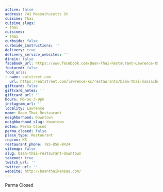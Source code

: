 ```yaml
---
active: false
address: 741 Massachusetts St
cuisine: Thai
cuisine_slugs:
- thai
cuisines:
- Thai
curbside: false
curbside_instructions: ''
delivery: true
delivery_service_websites: ''
dinein: false
facebook_url: https://www.facebook.com/Baan-Thai-Restaurant-Lawrence-KS-344278702411383/
featured: false
food_urls:
- name: eatstreet.com
  url: https://eatstreet.com/lawrence-ks/restaurants/baan-thai-massachusetts-st
giftcard: false
giftcard_notes: ''
giftcard_url: ''
hours: Mo-Su 3-9pm
instagram_url: ''
locality: Lawrence
name: Baan Thai Restaurant
neighborhood: Downtown
neighborhood_slug: downtown
notes: Perma Closed
perma_closed: false
place_type: Restaurant
region: KS
restaurant_phone: 785-856-8424
sitemap: false
slug: baan-thai-restaurant-downtown
takeout: true
twitch_url: ''
twitter_url: ''
website: http://baanthaikansas.com/
---
```


Perma Closed